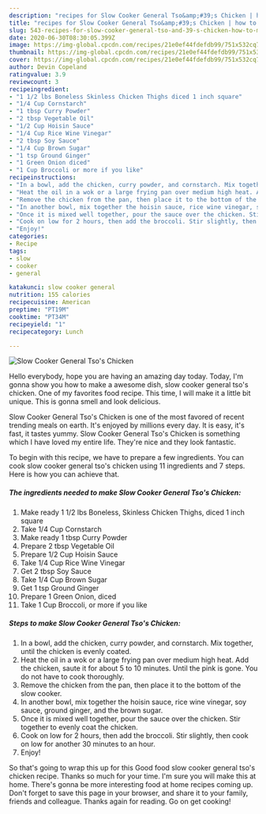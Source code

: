 ```yaml
---
description: "recipes for Slow Cooker General Tso&amp;#39;s Chicken | how to make good Slow Cooker General Tso&amp;#39;s Chicken"
title: "recipes for Slow Cooker General Tso&amp;#39;s Chicken | how to make good Slow Cooker General Tso&amp;#39;s Chicken"
slug: 543-recipes-for-slow-cooker-general-tso-and-39-s-chicken-how-to-make-good-slow-cooker-general-tso-and-39-s-chicken
date: 2020-06-30T08:30:05.399Z
image: https://img-global.cpcdn.com/recipes/21e0ef44fdefdb99/751x532cq70/slow-cooker-general-tsos-chicken-recipe-main-photo.jpg
thumbnail: https://img-global.cpcdn.com/recipes/21e0ef44fdefdb99/751x532cq70/slow-cooker-general-tsos-chicken-recipe-main-photo.jpg
cover: https://img-global.cpcdn.com/recipes/21e0ef44fdefdb99/751x532cq70/slow-cooker-general-tsos-chicken-recipe-main-photo.jpg
author: Devin Copeland
ratingvalue: 3.9
reviewcount: 3
recipeingredient:
- "1 1/2 lbs Boneless Skinless Chicken Thighs diced 1 inch square"
- "1/4 Cup Cornstarch"
- "1 tbsp Curry Powder"
- "2 tbsp Vegetable Oil"
- "1/2 Cup Hoisin Sauce"
- "1/4 Cup Rice Wine Vinegar"
- "2 tbsp Soy Sauce"
- "1/4 Cup Brown Sugar"
- "1 tsp Ground Ginger"
- "1 Green Onion diced"
- "1 Cup Broccoli or more if you like"
recipeinstructions:
- "In a bowl, add the chicken, curry powder, and cornstarch. Mix together, until the chicken is evenly coated."
- "Heat the oil in a wok or a large frying pan over medium high heat. Add the chicken, saute it for about 5 to 10 minutes. Until the pink is gone. You do not have to cook thoroughly."
- "Remove the chicken from the pan, then place it to the bottom of the slow cooker."
- "In another bowl, mix together the hoisin sauce, rice wine vinegar, soy sauce, ground ginger, and the brown sugar."
- "Once it is mixed well together, pour the sauce over the chicken. Stir together to evenly coat the chicken."
- "Cook on low for 2 hours, then add the broccoli. Stir slightly, then cook on low for another 30 minutes to an hour."
- "Enjoy!"
categories:
- Recipe
tags:
- slow
- cooker
- general

katakunci: slow cooker general 
nutrition: 155 calories
recipecuisine: American
preptime: "PT19M"
cooktime: "PT34M"
recipeyield: "1"
recipecategory: Lunch

---
```



![Slow Cooker General Tso&#39;s Chicken](https://img-global.cpcdn.com/recipes/21e0ef44fdefdb99/751x532cq70/slow-cooker-general-tsos-chicken-recipe-main-photo.jpg)

Hello everybody, hope you are having an amazing day today. Today, I'm gonna show you how to make a awesome dish, slow cooker general tso&#39;s chicken. One of my favorites food recipe. This time, I will make it a little bit unique. This is gonna smell and look delicious.

Slow Cooker General Tso&#39;s Chicken is one of the most favored of recent trending meals on earth. It's enjoyed by millions every day. It is easy, it's fast, it tastes yummy. Slow Cooker General Tso&#39;s Chicken is something which I have loved my entire life. They're nice and they look fantastic.




To begin with this recipe, we have to prepare a few ingredients. You can cook slow cooker general tso&#39;s chicken using 11 ingredients and 7 steps. Here is how you can achieve that.

<!--inarticleads1-->

##### The ingredients needed to make Slow Cooker General Tso&#39;s Chicken:

1. Make ready 1 1/2 lbs Boneless, Skinless Chicken Thighs, diced 1 inch square
1. Take 1/4 Cup Cornstarch
1. Make ready 1 tbsp Curry Powder
1. Prepare 2 tbsp Vegetable Oil
1. Prepare 1/2 Cup Hoisin Sauce
1. Take 1/4 Cup Rice Wine Vinegar
1. Get 2 tbsp Soy Sauce
1. Take 1/4 Cup Brown Sugar
1. Get 1 tsp Ground Ginger
1. Prepare 1 Green Onion, diced
1. Take 1 Cup Broccoli, or more if you like




<!--inarticleads2-->

##### Steps to make Slow Cooker General Tso&#39;s Chicken:

1. In a bowl, add the chicken, curry powder, and cornstarch. Mix together, until the chicken is evenly coated.
1. Heat the oil in a wok or a large frying pan over medium high heat. Add the chicken, saute it for about 5 to 10 minutes. Until the pink is gone. You do not have to cook thoroughly.
1. Remove the chicken from the pan, then place it to the bottom of the slow cooker.
1. In another bowl, mix together the hoisin sauce, rice wine vinegar, soy sauce, ground ginger, and the brown sugar.
1. Once it is mixed well together, pour the sauce over the chicken. Stir together to evenly coat the chicken.
1. Cook on low for 2 hours, then add the broccoli. Stir slightly, then cook on low for another 30 minutes to an hour.
1. Enjoy!




So that's going to wrap this up for this Good food slow cooker general tso&#39;s chicken recipe. Thanks so much for your time. I'm sure you will make this at home. There's gonna be more interesting food at home recipes coming up. Don't forget to save this page in your browser, and share it to your family, friends and colleague. Thanks again for reading. Go on get cooking!
